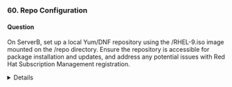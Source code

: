 ### 60. Repo Configuration

#### Question

On ServerB, set up a local Yum/DNF repository using the /RHEL-9.iso image mounted on the /repo directory. Ensure the repository is accessible for package installation and updates, and address any potential issues with Red Hat Subscription Management registration.

<details>

```bash
ssh rhcsaB
sudo -i
```

1. Create the mount point and mount the iso image from /RHEL-9.iso
```
mkdir /repo
mount -o loop /RHEL-9.iso /repo

Alternatively, mount persistantly via /etc/fstab:
echo "/RHEL-9.iso /repo iso9660 loop 0 0" >> /etc/fstab
```


2. Configure the repository:

```bash
    $ sudo cp -v /repo/media.repo /etc/yum.repos.d/rhel9.repo
    $ sudo chmod 644 /etc/yum.repos.d/rhel9.repo
    $ sudo vi /etc/yum.repos.d/rhel9.repo
```

Replace the content with:
```
    [InstallMedia-BaseOS]
    name=RHEL 9 - BaseOS
    metadata_expire=-1
    gpgcheck=0
    enabled=1
    baseurl=file:///repo/BaseOS/
     
    [InstallMedia-AppStream]
    name=RHEL 9 - AppStream
    metadata_expire=-1
    gpgcheck=0
    enabled=1
    baseurl=file:///repo/AppStream/
```


3. Clean metadata and cache:
```bash
dnf clean all
```

4. Address subscription-manager warnings (optional):
```bash
# Optional for cleaning local subscription data
$ subscription-manager clean 
$ sudo vi /etc/yum/pluginconf.d/subscription-manager.conf
Set enabled=0 to suppress warnings if not registered.
```

6. Verify the repository:
$ sudo dnf repolist 

</details>





